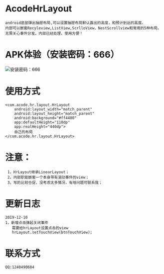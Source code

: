 # AcodeHrLayout
    android底部弹出抽屉布局,可以设置抽屉布局默认露出的高度，和预计到达的高度。
    内部可以嵌套Recyleview,ListView,ScrlloView，NestScrollview和常用的5种布局，
    无需关心事件分发，内部已经处理，使用方便！
# APK体验（安装密码：666）
![安装密码：666](https://github.com/workertao/AcodeHrLayout/blob/master/img/code1.png)
# 使用方式
    <com.acode.hr.layout.HrLayout
        android:layout_width="match_parent"
        android:layout_height="match_parent"
        android:background="#ff4400"
        app:defaultHeight="110dp"
        app:realHeight="440dp">
        自己的布局
    </com.acode.hr.layout.HrLayout>
# 注意：
     1，HrLayout继承LinearLayout；
     2，内部职能嵌套一个本身带有滚动事件的view；
     3，写的比较仓促，没考虑太多情况，有啥问题可联系我；
# 更新日志
    2019-12-10
    1，新增点击弹起关闭事件
       需要给hrLayout设置点击的view  
       hrLayout.setTouchView(btnTouchView);   
# 联系方式
    QQ:1240490684